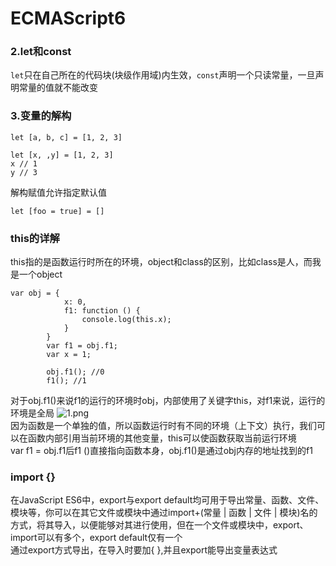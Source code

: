 # ECMAScript6
### 2.let和const
`let`只在自己所在的代码块(块级作用域)内生效，`const`声明一个只读常量，一旦声明常量的值就不能改变  

### 3.变量的解构
`let [a, b, c] = [1, 2, 3]`  
  
```
let [x, ,y] = [1, 2, 3]
x // 1
y // 3
```

解构赋值允许指定默认值

`let [foo = true] = []`

### this的详解
this指的是函数运行时所在的环境，object和class的区别，比如class是人，而我是一个object
```
var obj = {
            x: 0,
            f1: function () {
                console.log(this.x);
            }
        }
        var f1 = obj.f1;
        var x = 1;

        obj.f1(); //0
        f1(); //1
```
对于obj.f1()来说f1的运行的环境时obj，内部使用了关键字this，对f1来说，运行的环境是全局
![1.png](https://upload-images.jianshu.io/upload_images/15578663-12534be407d5d8f5.png?imageMogr2/auto-orient/strip%7CimageView2/2/w/1240)  
因为函数是一个单独的值，所以函数运行时有不同的环境（上下文）执行，我们可以在函数内部引用当前环境的其他变量，this可以使函数获取当前运行环境  
var f1 = obj.f1后f1 ()直接指向函数本身，obj.f1()是通过obj内存的地址找到的f1

### import {}
在JavaScript ES6中，export与export default均可用于导出常量、函数、文件、模块等，你可以在其它文件或模块中通过import+(常量 | 函数 | 文件 | 模块)名的方式，将其导入，以便能够对其进行使用，但在一个文件或模块中，export、import可以有多个，export default仅有一个  
通过export方式导出，在导入时要加{ },并且export能导出变量表达式
